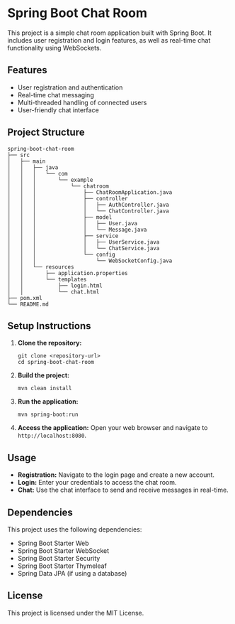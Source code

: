 # Spring Boot Chat Room

This project is a simple chat room application built with Spring Boot. It includes user registration and login features, as well as real-time chat functionality using WebSockets.

## Features

- User registration and authentication
- Real-time chat messaging
- Multi-threaded handling of connected users
- User-friendly chat interface

## Project Structure

```
spring-boot-chat-room
├── src
│   ├── main
│   │   ├── java
│   │   │   └── com
│   │   │       └── example
│   │   │           └── chatroom
│   │   │               ├── ChatRoomApplication.java
│   │   │               ├── controller
│   │   │               │   ├── AuthController.java
│   │   │               │   └── ChatController.java
│   │   │               ├── model
│   │   │               │   ├── User.java
│   │   │               │   └── Message.java
│   │   │               ├── service
│   │   │               │   ├── UserService.java
│   │   │               │   └── ChatService.java
│   │   │               └── config
│   │   │                   └── WebSocketConfig.java
│   │   └── resources
│   │       ├── application.properties
│   │       └── templates
│   │           ├── login.html
│   │           └── chat.html
├── pom.xml
└── README.md
```

## Setup Instructions

1. **Clone the repository:**
   ```
   git clone <repository-url>
   cd spring-boot-chat-room
   ```

2. **Build the project:**
   ```
   mvn clean install
   ```

3. **Run the application:**
   ```
   mvn spring-boot:run
   ```

4. **Access the application:**
   Open your web browser and navigate to `http://localhost:8080`.

## Usage

- **Registration:** Navigate to the login page and create a new account.
- **Login:** Enter your credentials to access the chat room.
- **Chat:** Use the chat interface to send and receive messages in real-time.

## Dependencies

This project uses the following dependencies:

- Spring Boot Starter Web
- Spring Boot Starter WebSocket
- Spring Boot Starter Security
- Spring Boot Starter Thymeleaf
- Spring Data JPA (if using a database)

## License

This project is licensed under the MIT License.